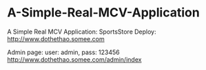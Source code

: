 # A-Simple-Real-MCV-Application
A Simple Real MCV Application: SportsStore
Deploy: 
http://www.dothethao.somee.com

Admin page: user: admin, pass: 123456
http://www.dothethao.somee.com/admin/index


